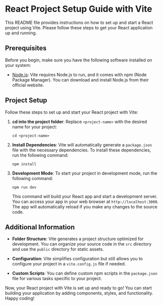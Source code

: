 # React Project Setup Guide with Vite

This README file provides instructions on how to set up and start a React project using Vite. Please follow these steps to get your React application up and running.

## Prerequisites

Before you begin, make sure you have the following software installed on your system:

- [Node.js](https://nodejs.org/): Vite requires Node.js to run, and it comes with npm (Node Package Manager). You can download and install Node.js from their official website.

## Project Setup

Follow these steps to set up and start your React project with Vite:

1. **cd into the project folder**: Replace `<project-name>` with the desired name for your project:

    ```shell
    cd <project-name>
    ```

2. **Install Dependencies**: Vite will automatically generate a `package.json` file with the necessary dependencies. To install these dependencies, run the following command:

    ```shell
    npm install
    ```

3. **Development Mode**: To start your project in development mode, run the following command:

    ```shell
    npm run dev
    ```

   This command will build your React app and start a development server. You can access your app in your web browser at `http://localhost:3000`. The app will automatically reload if you make any changes to the source code.


## Additional Information

- **Folder Structure**: Vite generates a project structure optimized for development. You can organize your source code in the `src` directory and use the `public` directory for static assets.

- **Configuration**: Vite simplifies configuration but still allows you to configure your project in a `vite.config.js` file if needed.

- **Custom Scripts**: You can define custom npm scripts in the `package.json` file for various tasks specific to your project.

Now, your React project with Vite is set up and ready to go! You can start building your application by adding components, styles, and functionality. Happy coding!
